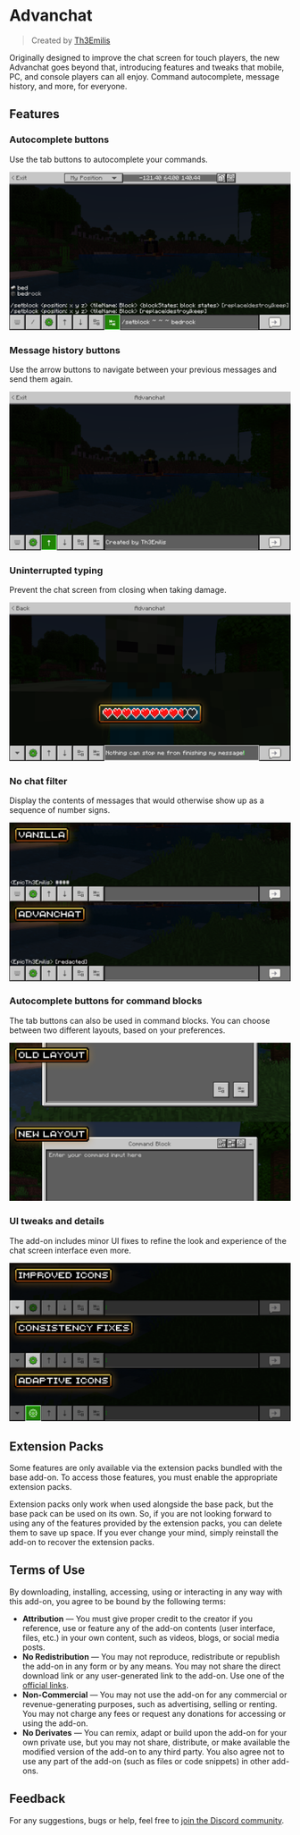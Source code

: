 # Advanchat

> Created by [Th3Emilis](https://github.com/th3emilis)

Originally designed to improve the chat screen for touch players, the new Advanchat goes beyond that, introducing features and tweaks that mobile, PC, and console players can all enjoy. Command autocomplete, message history, and more, for everyone.

## Features

### Autocomplete buttons
Use the tab buttons to autocomplete your commands.

![In-game screenshot showcasing the autocomplete feature. Text box content reads, “/setblock ~ ~ ~ bedrock”.](assets/screenshot_0.png)

### Message history buttons
Use the arrow buttons to navigate between your previous messages and send them again.

![In-game screenshot showcasing the message history feature. Text box content reads, “Created by Th3Emilis”.](assets/screenshot_1.png)

### Uninterrupted typing
Prevent the chat screen from closing when taking damage.

![In-game screenshot showcasing the uninterrupted typing feature. Text box content reads, “Nothing can stop me from finishing my message!”.](assets/screenshot_2.png)

### No chat filter
Display the contents of messages that would otherwise show up as a sequence of number signs.

![In-game screenshot comparing the way EpicTh3Emilis’s message is displayed in vanilla Minecraft versus with Advanchat activated. The revealed message is redacted.](assets/screenshot_3.png)

### Autocomplete buttons for command blocks
The tab buttons can also be used in command blocks. You can choose between two different layouts, based on your preferences.

![In-game screenshot comparing the new layout (with tab buttons at the top-right of the screen) and the old layout (with tab buttons at the bottom-right of the screen).](assets/screenshot_4.png)

### UI tweaks and details
The add-on includes minor UI fixes to refine the look and experience of the chat screen interface even more.

![In-game screenshot showcasing the following UI tweaks and details: improved icons, consistency fixes, and adaptive icons.](assets/screenshot_5.png)

## Extension Packs

Some features are only available via the extension packs bundled with the base add-on. To access those features, you must enable the appropriate extension packs.

Extension packs only work when used alongside the base pack, but the base pack can be used on its own. So, if you are not looking forward to using any of the features provided by the extension packs, you can delete them to save up space. If you ever change your mind, simply reinstall the add-on to recover the extension packs.

## Terms of Use

By downloading, installing, accessing, using or interacting in any way with this add-on, you agree to be bound by the following terms:
- **Attribution** — You must give proper credit to the creator if you reference, use or feature any of the add-on contents (user interface, files, etc.) in your own content, such as videos, blogs, or social media posts.
- **No Redistribution** — You may not reproduce, redistribute or republish the add-on in any form or by any means. You may not share the direct download link or any user-generated link to the add-on. Use one of the [official links](https://github.com/th3emilis/advanchat/blob/main/OFFICIAL_LINKS.md).
- **Non-Commercial** — You may not use the add-on for any commercial or revenue-generating purposes, such as advertising, selling or renting. You may not charge any fees or request any donations for accessing or using the add-on.
- **No Derivates** — You can remix, adapt or build upon the add-on for your own private use, but you may not share, distribute, or make available the modified version of the add-on to any third party. You also agree not to use any part of the add-on (such as files or code snippets) in other add-ons.

## Feedback

For any suggestions, bugs or help, feel free to [join the Discord community](https://discord.gg/skqthyTkBQ).
